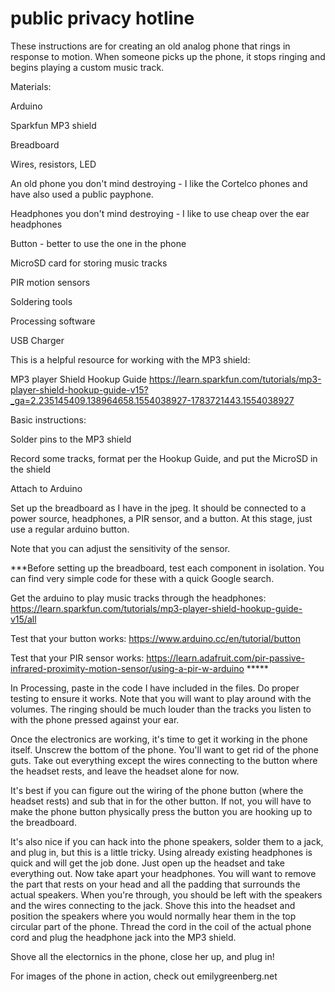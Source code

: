 # public privacy hotline
These instructions are for creating an old analog phone that rings in response to motion. When someone picks up the phone, it stops ringing and begins playing a custom music track.

Materials:

Arduino

Sparkfun MP3 shield

Breadboard

Wires, resistors, LED

An old phone you don't mind destroying - I like the Cortelco phones and have also used a public payphone.

Headphones you don't mind destroying - I like to use cheap over the ear headphones

Button - better to use the one in the phone

MicroSD card for storing music tracks

PIR motion sensors

Soldering tools

Processing software

USB Charger

This is a helpful resource for working with the MP3 shield:

MP3 player Shield Hookup Guide
https://learn.sparkfun.com/tutorials/mp3-player-shield-hookup-guide-v15?_ga=2.235145409.138964658.1554038927-1783721443.1554038927

Basic instructions:

Solder pins to the MP3 shield

Record some tracks, format per the Hookup Guide, and put the MicroSD in the shield

Attach to Arduino

Set up the breadboard as I have in the jpeg. It should be connected to a power source, headphones, a PIR sensor, and a button. At this stage, just use a regular arduino button. 

Note that you can adjust the sensitivity of the sensor.

***Before setting up the breadboard, test each component in isolation. You can find very simple code for these with a quick Google search.

Get the arduino to play music tracks through the headphones: https://learn.sparkfun.com/tutorials/mp3-player-shield-hookup-guide-v15/all 

Test that your button works: https://www.arduino.cc/en/tutorial/button

Test that your PIR sensor works: https://learn.adafruit.com/pir-passive-infrared-proximity-motion-sensor/using-a-pir-w-arduino *****

In Processing, paste in the code I have included in the files. Do proper testing to ensure it works. Note that you will want to play around with the volumes. The ringing should be much louder than the tracks you listen to with the phone pressed against your ear.

Once the electronics are working, it's time to get it working in the phone itself. Unscrew the bottom of the phone. You'll want to get rid of the phone guts. Take out everything except the wires connecting to the button where the headset rests, and leave the headset alone for now.

It's best if you can figure out the wiring of the phone button (where the headset rests) and sub that in for the other button. If not, you will have to make the phone button physically press the button you are hooking up to the breadboard. 

It's also nice if you can hack into the phone speakers, solder them to a jack, and plug in, but this is a little tricky. Using already existing headphones is quick and will get the job done. Just open up the headset and take everything out. Now take apart your headphones. You will want to remove the part that rests on your head and all the padding that surrounds the actual speakers. When you're through, you should be left with the speakers and the wires connecting to the jack. Shove this into the headset and position the speakers where you would normally hear them in the top circular part of the phone. Thread the cord in the coil of the actual phone cord and plug the headphone jack into the MP3 shield.

Shove all the electornics in the phone, close her up, and plug in!

For images of the phone in action, check out emilygreenberg.net
